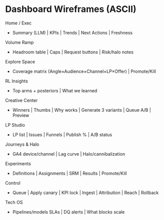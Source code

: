 # Dashboard Wireframes (ASCII)

Home / Exec
- Summary (LLM) | KPIs | Trends | Next Actions | Freshness

Volume Ramp
- Headroom table | Caps | Request buttons | Risk/halo notes

Explore Space
- Coverage matrix (Angle×Audience×Channel×LP×Offer) | Promote/Kill

RL Insights
- Top arms + posteriors | What we learned

Creative Center
- Winners | Thumbs | Why works | Generate 3 variants | Queue A/B | Preview

LP Studio
- LP list | Issues | Funnels | Publish % | A/B status

Journeys & Halo
- GA4 device/channel | Lag curve | Halo/cannibalization

Experiments
- Definitions | Assignments | SRM | Results | Promote/Kill

Control
- Queue | Apply canary | KPI lock | Ingest | Attribution | Reach | Rollback

Tech OS
- Pipelines/models SLAs | DQ alerts | What blocks scale

